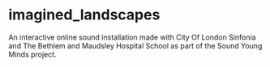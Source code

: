 # imagined_landscapes
An interactive online sound installation made with City Of London Sinfonia and The Bethlem and Maudsley Hospital School as part of the Sound Young Minds project.
